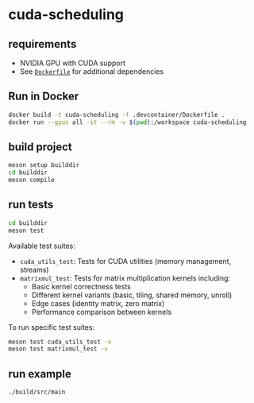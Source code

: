 # cuda-scheduling

## requirements
- NVIDIA GPU with CUDA support
- See [`Dockerfile`](.devcontainer/Dockerfile) for additional dependencies

## Run in Docker

```bash
docker build -t cuda-scheduling -f .devcontainer/Dockerfile .
docker run --gpus all -it --rm -v $(pwd):/workspace cuda-scheduling
```

## build project

```bash
meson setup builddir
cd builddir
meson compile
```

## run tests

```bash
cd builddir
meson test
```

Available test suites:
- `cuda_utils_test`: Tests for CUDA utilities (memory management, streams)
- `matrixmul_test`: Tests for matrix multiplication kernels including:
  - Basic kernel correctness tests
  - Different kernel variants (basic, tiling, shared memory, unroll)
  - Edge cases (identity matrix, zero matrix)
  - Performance comparison between kernels

To run specific test suites:
```bash
meson test cuda_utils_test -v
meson test matrixmul_test -v
```

## run example

```bash
./build/src/main
```

